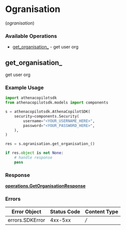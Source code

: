 # Ogranisation
(*ogranisation*)

### Available Operations

* [get_organisation_](#get_organisation_) - get user org

## get_organisation_

get user org

### Example Usage

```python
import athenacopilotsdk
from athenacopilotsdk.models import components

s = athenacopilotsdk.AthenaCopilotSDK(
    security=components.Security(
        username="<YOUR_USERNAME_HERE>",
        password="<YOUR_PASSWORD_HERE>",
    ),
)

res = s.ogranisation.get_organisation_()

if res.object is not None:
    # handle response
    pass

```


### Response

**[operations.GetOrganisationResponse](../../models/operations/getorganisationresponse.md)**
### Errors

| Error Object    | Status Code     | Content Type    |
| --------------- | --------------- | --------------- |
| errors.SDKError | 4xx-5xx         | */*             |
